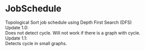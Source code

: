# JobSchedule
Topological Sort job schedule using Depth First Search (DFS)<br />
Update 1.0: <br />
Does not detect cycle. Will not work if there is a graph with cycle. <br />
Update 1.1: <br />
Detects cycle in small graphs. <br />
